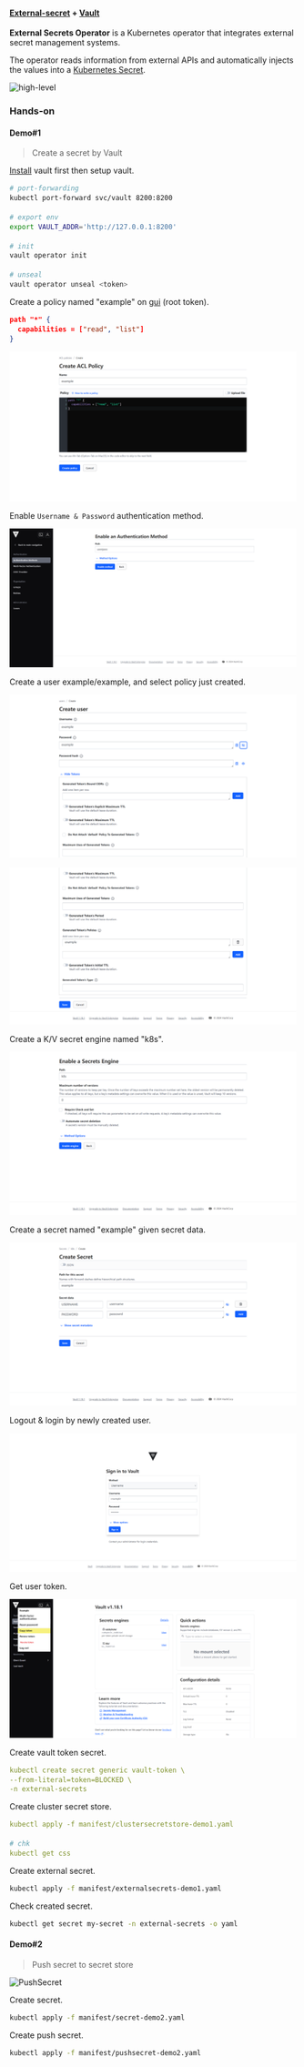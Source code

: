 #### [External-secret](https://external-secrets.io/main/) + [Vault](https://www.vaultproject.io/)

**External Secrets Operator** is a Kubernetes operator that integrates external secret management systems.

The operator reads information from external APIs and automatically injects the values into a [Kubernetes Secret](https://kubernetes.io/docs/concepts/configuration/secret/).

![high-level](https://external-secrets.io/latest/pictures/diagrams-high-level-simple.png)

### Hands-on

#### Demo#1

> Create a secret by Vault

[Install](https://developer.hashicorp.com/vault/docs/platform/k8s/helm) vault first then setup vault.

```bash
# port-forwarding
kubectl port-forward svc/vault 8200:8200

# export env
export VAULT_ADDR='http://127.0.0.1:8200'

# init
vault operator init

# unseal
vault operator unseal <token>
```

Create a policy named "example" on [gui](http://127.0.0.1:8200) (root token).

```json
path "*" {
  capabilities = ["read", "list"]
}
```

![image-20241202155759556](Readme.assets/image-20241202155759556.png)

Enable `Username & Password` authentication method.

![image-20241202155906027](Readme.assets/image-20241202155906027.png)

Create a user example/example, and select policy just created.

![image-20241202160005654](Readme.assets/image-20241202160005654.png)

![image-20241202160038537](Readme.assets/image-20241202160038537.png)

Create a K/V secret engine named "k8s".

![image-20241202160153575](Readme.assets/image-20241202160153575.png)

Create a secret named "example" given secret data.

![image-20241202160309090](Readme.assets/image-20241202160309090.png)

Logout & login by newly created user.

![image-20241202160454194](Readme.assets/image-20241202160454194.png)

Get user token.

![image-20241202160542879](Readme.assets/image-20241202160542879.png)

Create vault token secret.

```yaml
kubectl create secret generic vault-token \
--from-literal=token=BLOCKED \
-n external-secrets
```

Create cluster secret store.

```yaml
kubectl apply -f manifest/clustersecretstore-demo1.yaml

# chk
kubectl get css
```

Create external secret.

```bash
kubectl apply -f manifest/externalsecrets-demo1.yaml
```

Check created secret.

```bash
kubectl get secret my-secret -n external-secrets -o yaml
```

#### Demo#2

> Push secret to secret store

![PushSecret](https://external-secrets.io/latest/pictures/diagrams-pushsecret-basic.png)

Create secret.

```bash
kubectl apply -f manifest/secret-demo2.yaml
```

Create push secret.

```bash
kubectl apply -f manifest/pushsecret-demo2.yaml
```
